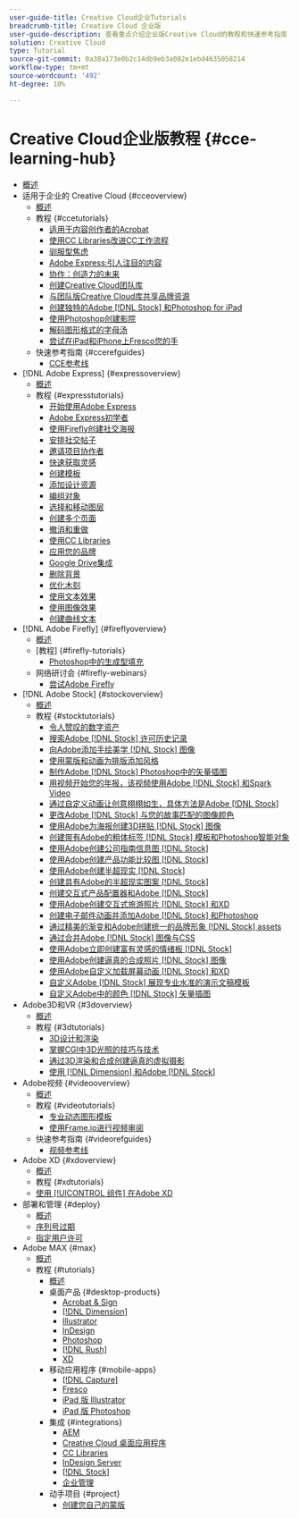 ```yaml
---
user-guide-title: Creative Cloud企业Tutorials
breadcrumb-title: Creative Cloud 企业版
user-guide-description: 查看重点介绍企业版Creative Cloud的教程和快速参考指南
solution: Creative Cloud
type: Tutorial
source-git-commit: 0a38a173e0b2c14db9eb3a082e1ebd4635058214
workflow-type: tm+mt
source-wordcount: '492'
ht-degree: 10%

---
```



# Creative Cloud企业版教程 {#cce-learning-hub}

+ [概述](overview.md)
+ 适用于企业的 Creative Cloud {#cceoverview}
   + [概述](cce/overview-cce.md)
   + 教程 {#ccetutorials}
      + [适用于内容创作者的Acrobat](cce/acrobat-content-creators.md)
      + [使用CC Libraries改进CC工作流程](cce/cc-workflows-cc-libraries.md)
      + [驯服型焦虑](cce/taming-type-anxiety.md)
      + [Adobe Express:引人注目的内容](cce/adobe-express-content-that-stands-out.md)
      + [协作：创造力的未来](cce/collaboration-the-future-of-creativity.md)
      + [创建Creative Cloud团队库](cce/ccteamlibraries.md)
      + [与团队版Creative Cloud库共享品牌资源](cce/sharecclibraries.md)
      + [创建独特的Adobe [!DNL Stock] 和Photoshop for iPad](cce/compositepsipad.md)
      + [使用Photoshop创建影院](cce/cinemagraphps.md)
      + [解码图形格式的字母汤](cce/alphabetsoup.md)
      + [尝试在iPad和iPhone上Fresco您的手](cce/frescoworkshop.md)
   + 快速参考指南 {#ccerefguides}
      + [CCE参考线](quick-reference/overview-ref.md)
+ [!DNL Adobe Express] {#expressoverview}
   + [概述](express/overview-express.md)
   + 教程 {#expresstutorials}
      + [开始使用Adobe Express](express/get-started.md)
      + [Adobe Express初学者](express/adobe-express-beginners.md)
      + [使用Firefly创建社交海报](express/create-social-posters.md)
      + [安排社交帖子](express/schedule.md)
      + [邀请项目协作者](express/collaborate.md)
      + [快速获取灵感](express/get-inspiration.md)
      + [创建模板](express/create-templates.md)
      + [添加设计资源](express/add-design-assets.md)
      + [编组对象](express/group-objects.md)
      + [选择和移动图层](express/layers.md)
      + [创建多个页面](express/multiple-pages.md)
      + [撤消和重做](express/undo-redo.md)
      + [使用CC Libraries](express/cc-libraries.md)
      + [应用您的品牌](express/brand.md)
      + [Google Drive集成](express/google-drive.md)
      + [删除背景](express/remove-background.md)
      + [优化木刻](express/refine-cutout.md)
      + [使用文本效果](express/text-effects.md)
      + [使用图像效果](express/image-effects.md)
      + [创建曲线文本](express/create-curved-text.md)
+ [!DNL Adobe Firefly] {#fireflyoverview}
   + [概述](firefly/overview-firefly.md)
   + [教程] {#firefly-tutorials}
      + [Photoshop中的生成型填充](firefly/generative-fill.md)
   + 网络研讨会 {#firefly-webinars}
      + [尝试Adobe Firefly](firefly/webinar-experimenting.md)
+ [!DNL Adobe Stock] {#stockoverview}
   + [概述](stock/overview-stock.md)
   + 教程 {#stocktutorials}
      + [令人赞叹的数字资产](stock/stunning-digital-assets.md)
      + [搜索Adobe [!DNL Stock] 许可历史记录](stock/searchstock.md)
      + [向Adobe添加手绘美学 [!DNL Stock] 图像](stock/handdrawn.md)
      + [使用蒙版和动画为排版添加风格](stock/flairtypography.md)
      + [制作Adobe [!DNL Stock] Photoshop中的矢量插图](stock/animatevector.md)
      + [用视频开始您的年报，该视频使用Adobe [!DNL Stock] 和Spark Video](stock/annualreport.md)
      + [通过自定义动画让创意栩栩如生，具体方法是Adobe [!DNL Stock]](stock/customanimations.md)
      + [更改Adobe [!DNL Stock] 与您的故事匹配的图像颜色](stock/changecolors.md)
      + [使用Adobe为海报创建3D拼贴 [!DNL Stock] 图像](stock/collage.md)
      + [创建带有Adobe的粗体标签 [!DNL Stock] 模板和Photoshop智能对象](stock/boldlabel.md)
      + [使用Adobe创建公司指南信息图 [!DNL Stock]](stock/infographic.md)
      + [使用Adobe创建产品功能比较图 [!DNL Stock]](stock/featurecomparison.md)
      + [使用Adobe创建半超现实 [!DNL Stock]](stock/surrealcomposite.md)
      + [创建具有Adobe的半超现实图案 [!DNL Stock]](stock/surrealpattern.md)
      + [创建交互式产品配置器和Adobe [!DNL Stock]](stock/productconfigurator.md)
      + [使用Adobe创建交互式旅游照片 [!DNL Stock] 和XD](stock/interactivetourismphoto.md)
      + [创建电子邮件动画并添加Adobe [!DNL Stock] 和Photoshop](stock/animationemail.md)
      + [通过精美的渐变和Adobe创建统一的品牌形象 [!DNL Stock] assets](stock/brandgradients.md)
      + [通过合并Adobe [!DNL Stock] 图像与CSS](stock/webgraphics.md)
      + [使用Adobe立即创建富有灵感的情绪板 [!DNL Stock]](stock/moodboard.md)
      + [使用Adobe创建逼真的合成照片 [!DNL Stock] 图像](stock/realisticcomposite.md)
      + [使用Adobe自定义加载屏幕动画 [!DNL Stock] 和XD](stock/loadingscreen.md)
      + [自定义Adobe [!DNL Stock] 展现专业水准的演示文稿模板](stock/presentationtemplate.md)
      + [自定义Adobe中的颜色 [!DNL Stock] 矢量插图](stock/customizecolors.md)
+ Adobe3D和VR {#3doverview}
   + [概述](3di/overview-3di.md)
   + 教程 {#3dtutorials}
      + [3D设计和渲染](3di/substance-3d-stager.md)
      + [掌握CGI中3D光照的技巧与技术](3di/mastering3dlighting.md)
      + [通过3D渲染和合成创建逼真的虚拟摄影](3di/photorealistic.md)
      + [使用 [!DNL Dimension] 和Adobe [!DNL Stock]](3di/3ddimensionstock.md)
+ Adobe视频 {#videooverview}
   + [概述](dva/overview-dva.md)
   + 教程 {#videotutorials}
      + [专业动态图形模板](dva/motion-graphics-templates.md)
      + [使用Frame.io进行视频审阅](dva/video-review-frame-io.md)
   + 快速参考指南 {#videorefguides}
      + [视频参考线](dva/overview-dva-ref.md)
+ Adobe XD {#xdoverview}
   + [概述](xd/overview-xd.md)
   + 教程 {#xdtutorials}
   + [使用 [!UICONTROL 组件] 在Adobe XD](xd/components.md)
+ 部署和管理 {#deploy}
   + [概述](deploy/overview-deploy.md)
   + [序列号过期](deploy/cceserial.md)
   + [指定用户许可](deploy/nameduserlicensing.md)
+ Adobe MAX {#max}
   + [概述](max/overview-max.md)
   + 教程 {#tutorials}
      + [概述](max/maxtutorials.md)
      + 桌面产品 {#desktop-products}
         + [Acrobat &amp; Sign](max/acrobat-sign.md)
         + [[!DNL Dimension]](max/dimension.md)
         + [Illustrator](max/illustrator.md)
         + [InDesign](max/indesign.md)
         + [Photoshop](max/photoshop.md)
         + [[!DNL Rush]](max/rush.md)
         + [XD](max/xd.md)
      + 移动应用程序 {#mobile-apps}
         + [[!DNL Capture]](max/capture.md)
         + [Fresco](max/fresco.md)
         + [iPad 版 Illustrator](max/illustratoripad.md)
         + [iPad 版 Photoshop](max/photoshopipad.md)
      + 集成 {#integrations}
         + [AEM](max/aem.md)
         + [Creative Cloud 桌面应用程序](max/creativeclouddesktopapp.md)
         + [CC Libraries](max/cclibraries.md)
         + [InDesign Server](max/indesignserver.md)
         + [[!DNL Stock]](max/stock.md)
         + [企业管理](max/enterprise.md)
      + 动手项目 {#project}
         + [创建您自己的蒙版](max/handsonproject.md)